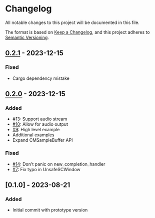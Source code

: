 # Changelog

All notable changes to this project will be documented in this file.

The format is based on [Keep a Changelog](https://keepachangelog.com/en/1.1.0/),
and this project adheres to [Semantic Versioning](https://semver.org/spec/v2.0.0.html).

## [0.2.1] - 2023-12-15
### Fixed
  - Cargo dependency mistake

## [0.2.0] - 2023-12-15

### Added
  - [#13](https://github.com/svtlabs/screencapturekit-rs/pull/13): Support audio stream
  - [#10](https://github.com/svtlabs/screencapturekit-rs/pull/10): Allow for audio output
  - [#9](https://github.com/svtlabs/screencapturekit-rs/pull/9): High level example
  - Additional examples
  - Expand CMSampleBuffer API

### Fixed
  - [#14](https://github.com/svtlabs/screencapturekit-rs/pull/14): Don't panic on new_completion_handler
  - [#7](https://github.com/svtlabs/screencapturekit-rs/pull/7): Fix typo in UnsafeSCWindow
  
## [0.1.0] - 2023-08-21

### Added
  - Initial commit with prototype version 

[unreleased]: https://github.com/svtlabs/screencapturekit-rs/compare/v0.2.1...HEAD
[0.2.1]: https://github.com/svtlabs/screencapturekit-rs/compare/v0.2.0...v0.2.1
[0.2.0]: https://github.com/svtlabs/screencapturekit-rs/compare/v0.1.0...v0.2.0
[0.0.1]: https://github.com/svtlabs/screencapturekit-rs/releases/tag/v0.1.0
